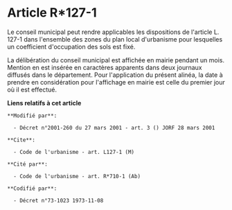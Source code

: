 # Article R*127-1

Le conseil municipal peut rendre applicables les dispositions de l'article L. 127-1 dans l'ensemble des zones du plan local
d'urbanisme pour lesquelles un coefficient d'occupation des sols est fixé.

La délibération du conseil municipal est affichée en mairie pendant un mois. Mention en est insérée en caractères apparents
dans deux journaux diffusés dans le département. Pour l'application du présent alinéa, la date à prendre en considération
pour l'affichage en mairie est celle du premier jour où il est effectué.

**Liens relatifs à cet article**

	**Modifié par**:

	  - Décret n°2001-260 du 27 mars 2001 - art. 3 () JORF 28 mars 2001

	**Cite**:

	  - Code de l'urbanisme - art. L127-1 (M)

	**Cité par**:

	  - Code de l'urbanisme - art. R*710-1 (Ab)

	**Codifié par**:

	  - Décret n°73-1023 1973-11-08
